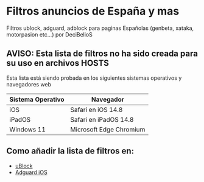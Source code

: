 # Filtros anuncios de España y mas

Filtros ublock, adguard, adblock para paginas Españolas (genbeta, xataka, motorpasion etc...) por DeciBelioS

## AVISO: Esta lista de filtros no ha sido creada para su uso en archivos HOSTS 

Esta lista está siendo probada en los siguientes sistemas operativos y navegadores web

| Sistema Operativo | Navegador | 
| -- | -- |
| iOS |Safari en iOS 14.8 |
| iPadOS | Safari en iPadOS 14.8 |
| Windows 11 | Microsoft Edge Chromium |


## Como añadir la lista de filtros en:

* [uBlock](https://github.com/gorhill/uBlock/wiki/Dashboard:-Filter-lists)
* [Adguard iOS](https://kb.adguard.com/en/ios/solving-problems/how-to-configure-system-wide-blocking)


